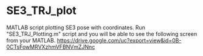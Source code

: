 # SE3_TRJ_plot
MATLAB script plotting SE3 pose with coordinates.
Run "SE3_TRJ_Plotting.m" script and you will be able to see the following screen from your MATLAB.
https://drive.google.com/uc?export=view&id=0B-0CTsFowMRVXzhmVFBNVmZJNnc

